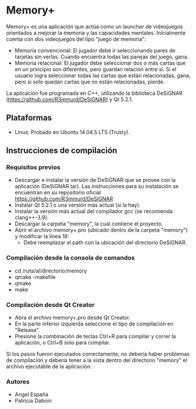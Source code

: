 # Memory+
Memory+ es una aplicación que actúa como un launcher de videojuegos orientados a mejorar la memoria y las capacidades mentales. Inicialmente cuenta con dos videojuegos del tipo "juego de memoria":

- Memoria convencional: El jugador debe ir seleccionando pares de tarjetas sin verlas. Cuando encuentra todas las parejas del juego, gana.
- Memoria relacional: El jugador debe seleccionar dos o más cartas que en un principio son diferentes, pero guardan relación entre sí. Si el usuario logra seleccionar todas las cartas que están relacionadas, gana, pero si solo quedan cartas que no están relacionadas, pierde.

La aplicación fue programada en C++, utilizando la biblioteca DeSiGNAR (https://github.com/R3mmurd/DeSiGNAR) y Qt 5.2.1.

## Plataformas
- Linux: Probado en Ubuntu 14.04.5 LTS (Trusty).

## Instrucciones de compilación

### Requisitos previos
- Descargar e instalar la versión de DeSiGNAR que se provee con la aplicación (DeSiGNAR.tar). Las instrucciones para su instalación se encuentran en su repositorio oficial https://github.com/R3mmurd/DeSiGNAR
- Instalar Qt 5.2.1 o una versión más actual (si la hay).
- Instalar la versión más actual del compilador gcc (se recomienda clang++-3.9).
- Descargar la carpeta "memory", la cual contiene el proyecto.
- Abrir el archivo memory+.pro (ubicado dentro de la carpeta "memory") y modificar la línea 18:
  - Debe reemplazar el path con la ubicación del directorio DeSiGNAR.

### Compilación desde la consola de comandos

- cd /ruta/al/directorio/memory
- qmake -makefile
- qmake
- make

### Compilación desde Qt Creator

- Abra el archivo memory+.pro desde Qt Creator.
- En la parte inferior izquierda seleccione el tipo de compilación en "Release".
- Presione la combinación de teclas Ctrl+R para compilar y correr la aplicación, o Ctrl+B solo para compilar.

Si los pasos fueron ejecutados correctamente, no debería haber problemas de compilación y debería tener a la vista dentro del directorio "memory" el archivo ejecutable de la aplicación.

### Autores
- Angel España
- Patricia Daboin
